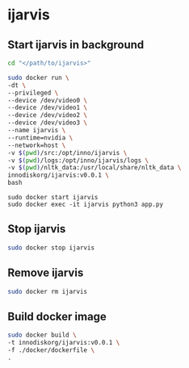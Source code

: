 # ijarvis

## Start ijarvis in background
```bash
cd "</path/to/ijarvis>"

sudo docker run \
-dt \
--privileged \
--device /dev/video0 \
--device /dev/video1 \
--device /dev/video2 \
--device /dev/video3 \
--name ijarvis \
--runtime=nvidia \
--network=host \
-v $(pwd)/src:/opt/inno/ijarvis \
-v $(pwd)/logs:/opt/inno/ijarvis/logs \
-v $(pwd)/nltk_data:/usr/local/share/nltk_data \
innodiskorg/ijarvis:v0.0.1 \
bash
```

```bsah
sudo docker start ijarvis
sudo docker exec -it ijarvis python3 app.py
```

## Stop ijarvis
```bash
sudo docker stop ijarvis
```

## Remove ijarvis
```bash
sudo docker rm ijarvis
```

## Build docker image
```bash
sudo docker build \
-t innodiskorg/ijarvis:v0.0.1 \
-f ./docker/dockerfile \
.
```